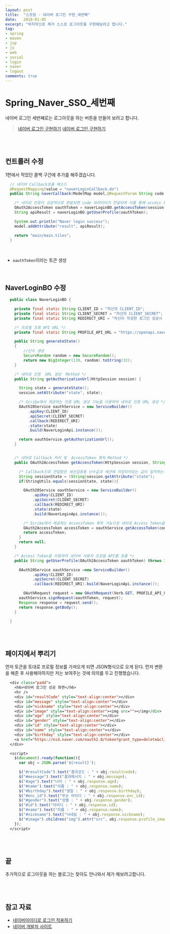 ```yaml
---
layout: post
title:  "스프링 - 네이버 로그인 구현_세번째"
date:   2018-01-05
excerpt: "마지막으로 제가 스스로 로그아웃을 구현해보려고 합니다."
tag:
- spring
- maven
- jsp
- js
- web
- social
- login
- naver
- logout
comments: true
---
```


# **Spring_Naver_SSO_세번째**

네이버 로그인 세번째로는 로그아웃을 하는 버튼을 만들어 보려고 합니다.
<br>

> [네이버 로그인 구현하기](https://seonhyungjo.github.io/Spring-NaverSSO_1/)
> [네이버 로그인 구현하기](https://seonhyungjo.github.io/Spring-NaverSSO_2/)

<br>
<br>

## 컨트롤러 수정

1편에서 적었던 콜백 구간에 추가를 해주겠습니다.

```java
  // 네이버 Callback호출 메소드
  @RequestMapping(value = "naverLoginCallback.do")
  public String naverCallback(ModelMap model,@RequestParam String code, @RequestParam String state, HttpSession session) throws IOException {

    /* 네아로 인증이 성공적으로 완료되면 code 파라미터가 전달되며 이를 통해 access token을 발급 */
    OAuth2AccessToken oauthToken = naverLoginBO.getAccessToken(session, code, state);
    String apiResult = naverLoginBO.getUserProfile(oauthToken);

    System.out.println("Naver login success");
    model.addAttribute("result", apiResult);

    return "main/main.tiles";
  }

```

<br>

- `oauthToken`이라는 토큰 생성

<br>

## NaverLoginBO 수정

```java
  public class NaverLoginBO {

    private final static String CLIENT_ID = "자신의 CLIENT_ID";
    private final static String CLIENT_SECRET = "자신의 CLIENT_SECRET";
    private final static String REDIRECT_URI = "자신이 작성한 로그인 성공시 url";

    /* 프로필 조회 API URL */
    private final static String PROFILE_API_URL = "https://openapi.naver.com/v1/nid/me";

    public String generateState()
    {
        //난수 생성
        SecureRandom random = new SecureRandom();
        return new BigInteger(130, random).toString(32);
    }

    /* 네아로 인증  URL 생성  Method */
    public String getAuthorizationUrl(HttpSession session) {

      String state = generateState();
      session.setAttribute("state", state);

      /* Scribe에서 제공하는 인증 URL 생성 기능을 이용하여 네아로 인증 URL 생성 */
      OAuth20Service oauthService = new ServiceBuilder()
          .apiKey(CLIENT_ID)
          .apiSecret(CLIENT_SECRET)
          .callback(REDIRECT_URI)
          .state(state)
          .build(NaverLoginApi.instance());

      return oauthService.getAuthorizationUrl();
    }


    /* 네아로 Callback 처리 및  AccessToken 획득 Method */
    public OAuth2AccessToken getAccessToken(HttpSession session, String code, String state) throws IOException{

      /* Callback으로 전달받은 세선검증용 난수값과 세션에 저장되어있는 값이 일치하는지 확인 */
      String sessionState = (String)session.getAttribute("state");
      if(StringUtils.equals(sessionState, state)){

        OAuth20Service oauthService = new ServiceBuilder()
            .apiKey(CLIENT_ID)
            .apiSecret(CLIENT_SECRET)
            .callback(REDIRECT_URI)
            .state(state)
            .build(NaverLoginApi.instance());

        /* Scribe에서 제공하는 AccessToken 획득 기능으로 네아로 Access Token을 획득 */
        OAuth2AccessToken accessToken = oauthService.getAccessToken(code);
        return accessToken;
      }
      return null;
    }

    /* Access Token을 이용하여 네이버 사용자 프로필 API를 호출 */
    public String getUserProfile(OAuth2AccessToken oauthToken) throws IOException{

      OAuth20Service oauthService =new ServiceBuilder()
            .apiKey(CLIENT_ID)
            .apiSecret(CLIENT_SECRET)
            .callback(REDIRECT_URI).build(NaverLoginApi.instance());

        OAuthRequest request = new OAuthRequest(Verb.GET, PROFILE_API_URL, oauthService);
      oauthService.signRequest(oauthToken, request);
      Response response = request.send();
      return response.getBody();
    }

  }

```

<br>
<br>

## 페이지에서 뿌리기

먼저 토큰을 토대로 프로필 정보를 가져오게 되면 JSON형식으로 오게 된다. 먼저 변환을 해준 후 사용해야하지만 저는 보여주는 것에 의의를 두고 진행했습니다.

```jsp
  <div class="padd">
    <h6>네이버 로그인 성공 화면</h6>
    <hr />
    <div id="resultCode" style="text-align:center"></div>
    <div id="message" style="text-align:center"></div>
    <div id="nickname" style="text-align:center"></div>
    <div id="image" style="text-align:center"><img src=""></img</div>
    <div id="age" style="text-align:center"></div>
    <div id="gender" style="text-align:center"></div>
    <div id="id" style="text-align:center"></div>
    <div id="name" style="text-align:center"></div>
    <div id="birthday" style="text-align:center"></div>
    <a href="https://nid.naver.com/oauth2.0/token?grant_type=delete&client_id=${id}&client_secret=${pw}&access_token=${token}&service_provider=NAVER">로그아웃</a>
  </div>

  <script>
    $(document).ready(function(){
      var obj = JSON.parse('${result}');

      $("#resultCode").text("결과코드 : " + obj.resultcode);
      $("#message").text("결과메시지 : " + obj.message);
      $("#age").text("나이 : " + obj.response.age);
      $("#name").text("이름 : " + obj.response.name);
      $("#birthday").text("생일 : " + obj.response.birthday);
      $("#enc_id").text("무슨 아이디 : " + obj.response.enc_id);
      $("#gender").text("성별 : " + obj.response.gender);
      $("#id").text("아이디 : " + obj.response.id);
      $("#name").text("이름 : " + obj.response.name);
      $("#nickname").text("닉네임 : " + obj.response.nickname);
      $("#image").children("img").attr("src", obj.response.profile_image);
    });
  </script>
```

<br>
<br>

## 끝

추가적으로 로그아웃을 하는 블로그는 찾아도 안나와서 제가 해보려고합니다.

<br>
<br>

## 참고 자료

- [네이버아이디로 로그인 적용하기](https://github.com/Blackseed/NaverLoginTutorial/wiki/Spring-MVC-%EB%A5%BC-%EC%9D%B4%EC%9A%A9%ED%95%98%EC%97%AC-%EB%84%A4%EC%9D%B4%EB%B2%84%EC%95%84%EC%9D%B4%EB%94%94%EB%A1%9C-%EB%A1%9C%EA%B7%B8%EC%9D%B8-%EC%A0%81%EC%9A%A9%ED%95%98%EA%B8%B0)
- [네이버 개발자 사이트](https://developers.naver.com/main/)
